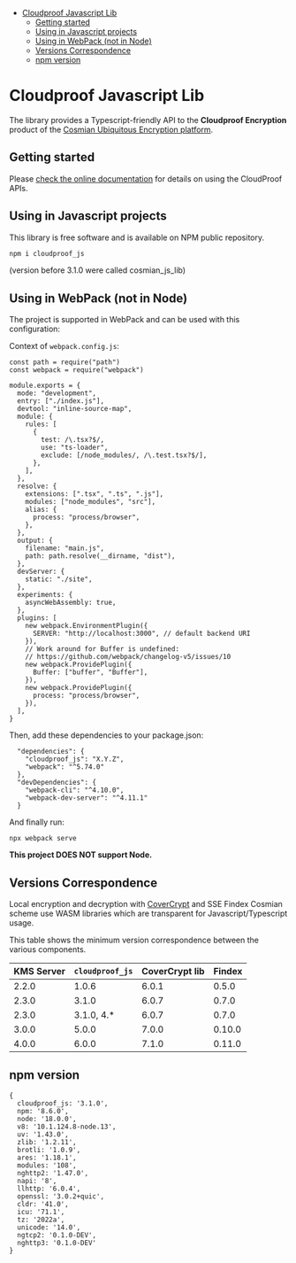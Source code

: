 <!-- toc -->

- [Cloudproof Javascript Lib](#cloudproof-javascript-lib)
  - [Getting started](#getting-started)
  - [Using in Javascript projects](#using-in-javascript-projects)
  - [Using in WebPack (not in Node)](#using-in-webpack-not-in-node)
  - [Versions Correspondence](#versions-correspondence)
  - [npm version](#npm-version)

<!-- tocstop -->

# Cloudproof Javascript Lib

The library provides a Typescript-friendly API to the **Cloudproof Encryption** product of the [Cosmian Ubiquitous Encryption platform](https://cosmian.com).

## Getting started

Please [check the online documentation](https://docs.cosmian.com/cloudproof_encryption/use_cases_benefits/) for details on using the CloudProof APIs.

## Using in Javascript projects

This library is free software and is available on NPM public repository.

```bash
npm i cloudproof_js
```

(version before 3.1.0 were called cosmian_js_lib)

## Using in WebPack (not in Node)

The project is supported in WebPack and can be used with this configuration:

Context of `webpack.config.js`:

```
const path = require("path")
const webpack = require("webpack")

module.exports = {
  mode: "development",
  entry: ["./index.js"],
  devtool: "inline-source-map",
  module: {
    rules: [
      {
        test: /\.tsx?$/,
        use: "ts-loader",
        exclude: [/node_modules/, /\.test.tsx?$/],
      },
    ],
  },
  resolve: {
    extensions: [".tsx", ".ts", ".js"],
    modules: ["node_modules", "src"],
    alias: {
      process: "process/browser",
    },
  },
  output: {
    filename: "main.js",
    path: path.resolve(__dirname, "dist"),
  },
  devServer: {
    static: "./site",
  },
  experiments: {
    asyncWebAssembly: true,
  },
  plugins: [
    new webpack.EnvironmentPlugin({
      SERVER: "http://localhost:3000", // default backend URI
    }),
    // Work around for Buffer is undefined:
    // https://github.com/webpack/changelog-v5/issues/10
    new webpack.ProvidePlugin({
      Buffer: ["buffer", "Buffer"],
    }),
    new webpack.ProvidePlugin({
      process: "process/browser",
    }),
  ],
}
```

Then, add these dependencies to your package.json:

```
  "dependencies": {
    "cloudproof_js": "X.Y.Z",
    "webpack": "^5.74.0"
  },
  "devDependencies": {
    "webpack-cli": "^4.10.0",
    "webpack-dev-server": "^4.11.1"
  }

```

And finally run:

```
npx webpack serve
```

**This project DOES NOT support Node.**

## Versions Correspondence

Local encryption and decryption with [CoverCrypt](https://github.com/Cosmian/cover_crypt) and SSE Findex Cosmian scheme use WASM libraries which are transparent for Javascript/Typescript usage.

This table shows the minimum version correspondence between the various components.

| KMS Server | `cloudproof_js` | CoverCrypt lib | Findex |
| ---------- | --------------- | -------------- | ------ |
| 2.2.0      | 1.0.6           | 6.0.1          | 0.5.0  |
| 2.3.0      | 3.1.0           | 6.0.7          | 0.7.0  |
| 2.3.0      | 3.1.0, 4.\*     | 6.0.7          | 0.7.0  |
| 3.0.0      | 5.0.0           | 7.0.0          | 0.10.0 |
| 4.0.0      | 6.0.0           | 7.1.0          | 0.11.0 |

## npm version

```
{
  cloudproof_js: '3.1.0',
  npm: '8.6.0',
  node: '18.0.0',
  v8: '10.1.124.8-node.13',
  uv: '1.43.0',
  zlib: '1.2.11',
  brotli: '1.0.9',
  ares: '1.18.1',
  modules: '108',
  nghttp2: '1.47.0',
  napi: '8',
  llhttp: '6.0.4',
  openssl: '3.0.2+quic',
  cldr: '41.0',
  icu: '71.1',
  tz: '2022a',
  unicode: '14.0',
  ngtcp2: '0.1.0-DEV',
  nghttp3: '0.1.0-DEV'
}
```
